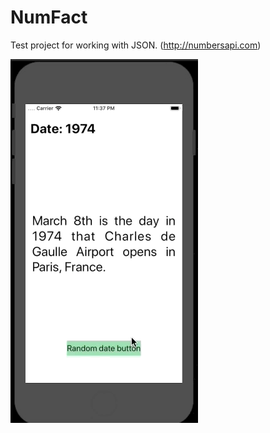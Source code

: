 # NumFact

Test project for working with JSON. (http://numbersapi.com)

![NumFact](https://github.com/alexey1312/NumFact/blob/master/Sep-15-2019%2023-38-00.gif?raw=true)

